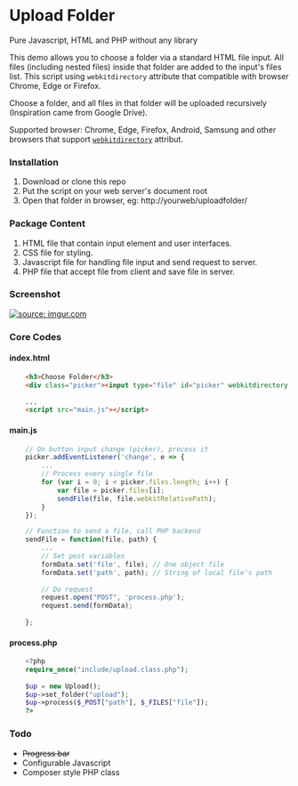 # Upload Folder

Pure Javascript, HTML and PHP without any library

This demo allows you to choose a folder via a standard HTML file input. All files (including nested files) inside that folder are added to the input's files list. This script using `webkitdirectory` attribute that compatible with browser Chrome, Edge or Firefox.

Choose a folder, and all files in that folder will be uploaded recursively (Inspiration came from Google Drive).

Supported browser: Chrome, Edge, Firefox, Android, Samsung and other browsers that support [`webkitdirectory`](https://developer.mozilla.org/en-US/docs/Web/API/HTMLInputElement/webkitdirectory) attribut.

### Installation

1. Download or clone this repo
2. Put the script on your web server's document root
3. Open that folder in browser, eg: http://yourweb/uploadfolder/

### Package Content

1. HTML file that contain input element and user interfaces.
2. CSS file for styling.
3. Javascript file for handling file input and send request to server. 
4. PHP file that accept file from client and save file in server. 

### Screenshot

<a href="https://imgur.com/bCUHbvv"><img src="https://i.imgur.com/bCUHbvv.png" title="source: imgur.com" /></a>

### Core Codes

#### index.html

```html
    <h3>Choose Folder</h3>
    <div class="picker"><input type="file" id="picker" webkitdirectory multiple></div>
    
    ...
    <script src="main.js"></script>
```

#### main.js

```javascript
    // On button input change (picker), process it
    picker.addEventListener('change', e => {
        ...
        // Process every single file
        for (var i = 0; i < picker.files.length; i++) {
            var file = picker.files[i];
            sendFile(file, file.webkitRelativePath);
        }
    });

    // Function to send a file, call PHP backend 
    sendFile = function(file, path) {
        ...
        // Set post variables 
        formData.set('file', file); // One object file
        formData.set('path', path); // String of local file's path 
    
        // Do request
        request.open("POST", 'process.php');
        request.send(formData);
    
    };
```    

#### process.php
```php
    <?php
    require_once("include/upload.class.php");
    
    $up = new Upload();
    $up->set_folder("upload");
    $up->process($_POST["path"], $_FILES["file"]);
    ?>
```
### Todo

* ~~Progress bar~~
* Configurable Javascript
* Composer style PHP class
